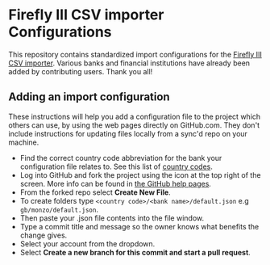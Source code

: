 # Firefly III CSV importer Configurations

This repository contains standardized import configurations for the [Firefly III CSV importer](https://github.com/firefly-iii/csv-importer). Various banks and financial institutions have already been added by contributing users. Thank you all!

## Adding an import configuration

These instructions will help you add a configuration file to the project which others can use, by using the web pages directly on GitHub.com. They don't include instructions for updating files locally from a sync'd repo on your machine.

* Find the correct country code abbreviation for the bank your configuration file relates to.  See this list of [country codes](https://en.wikipedia.org/wiki/ISO_3166-1_alpha-2#Officially_assigned_code_elements).
* Log into GitHub and fork the project using the icon at the top right of the screen.  More info can be found in [the GitHub help pages](https://help.github.com/articles/fork-a-repo/).
* From the forked repo select **Create New File**.
* To create folders type `<country code>/<bank name>/default.json` e.g `gb/monzo/default.json`.
* Then paste your .json file contents into the file window.
* Type a commit title and message so the owner knows what benefits the change gives.
* Select your account from the dropdown.
* Select __Create a new branch for this commit and start a pull request__.

